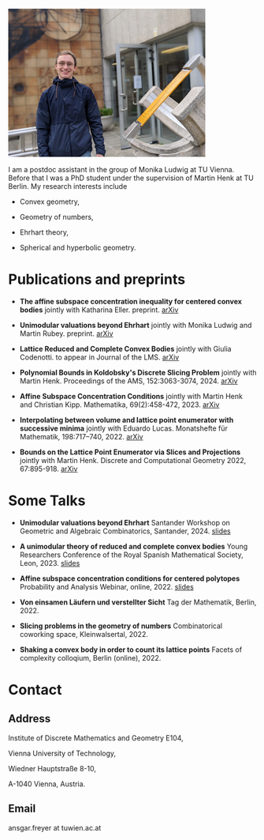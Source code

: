![Me at the Santander Workshop on Geometric and Algebraic Combinatorics](/me_small.png)

I am a postdoc assistant in the group of Monika Ludwig at TU Vienna. Before that I was a PhD student under the supervision of Martin Henk at TU Berlin. My research interests include

- Convex geometry,

- Geometry of numbers,

- Ehrhart theory,

- Spherical and hyperbolic geometry.

# Publications and preprints

- **The affine subspace concentration inequality for centered convex bodies**
  jointly with Katharina Eller.
  preprint. [arXiv](https://arxiv.org/abs/2407.17799)

- **Unimodular valuations beyond Ehrhart**
  jointly with Monika Ludwig and Martin Rubey.
  preprint. [arXiv](https://arxiv.org/abs/2407.07691)

- **Lattice Reduced and Complete Convex Bodies**
  jointly with Giulia Codenotti.
  to appear in Journal of the LMS. [arXiv](https://arxiv.org/abs/2307.09429)

- **Polynomial Bounds in Koldobsky's Discrete Slicing Problem**
  jointly with Martin Henk.
  Proceedings of the AMS, 152:3063-3074, 2024. [arXiv](https://arxiv.org/abs/2303.15976)

- **Affine Subspace Concentration Conditions**
  jointly with Martin Henk and Christian Kipp.
  Mathematika, 69(2):458-472, 2023. [arXiv](https://arxiv.org/abs/2207.08477)

- **Interpolating between volume and lattice point enumerator with successive minima**
  jointly with Eduardo Lucas.
  Monatshefte für Mathematik, 198:717–740, 2022. [arXiv](https://arxiv.org/abs/2105.13090)

- **Bounds on the Lattice Point Enumerator via Slices and Projections**
  jointly with Martin Henk.
  Discrete and Computational Geometry 2022, 67:895-918. [arXiv](https://arxiv.org/abs/2004.14097)

# Some Talks

- **Unimodular valuations beyond Ehrhart**
  Santander Workshop on Geometric and Algebraic Combinatorics, Santander, 2024. [slides](/slides/slides_santander.pdf)

- **A unimodular theory of reduced and complete convex bodies**
  Young Researchers Conference of the Royal Spanish Mathematical Society, Leon, 2023. [slides](/slides/slides_leon.pdf)

- **Affine subspace concentration conditions for centered polytopes**
  Probability and Analysis Webinar, online, 2022. [slides](/slides/slides_paw.pdf)

- **Von einsamen Läufern und verstellter Sicht**
  Tag der Mathematik, Berlin, 2022.

- **Slicing problems in the geometry of numbers**
  Combinatorical coworking space, Kleinwalsertal, 2022.

- **Shaking a convex body in order to count its lattice points**
  Facets of complexity colloqium, Berlin (online), 2022.

# Contact

## Address

Institute of Discrete Mathematics and Geometry E104,

Vienna University of Technology,

Wiedner Hauptstraße 8-10, 

A-1040 Vienna, Austria.

## Email

ansgar.freyer at tuwien.ac.at


   
  



